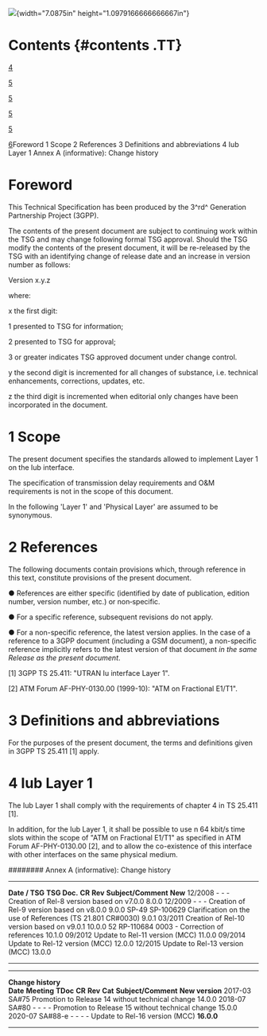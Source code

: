 ![](media/image1.jpeg){width="7.0875in" height="1.0979166666666667in"}

Contents {#contents .TT}
========

[4](#foreword)

[5](#scope)

[5](#references)

[5](#definitions-and-abbreviations)

[5](#iub-layer-1)

[6](#annex-a-informative-change-history)Foreword 1 Scope 2 References 3
Definitions and abbreviations 4 Iub Layer 1 Annex A (informative):
Change history

Foreword
========

This Technical Specification has been produced by the 3^rd^ Generation
Partnership Project (3GPP).

The contents of the present document are subject to continuing work
within the TSG and may change following formal TSG approval. Should the
TSG modify the contents of the present document, it will be re-released
by the TSG with an identifying change of release date and an increase in
version number as follows:

Version x.y.z

where:

x the first digit:

1 presented to TSG for information;

2 presented to TSG for approval;

3 or greater indicates TSG approved document under change control.

y the second digit is incremented for all changes of substance, i.e.
technical enhancements, corrections, updates, etc.

z the third digit is incremented when editorial only changes have been
incorporated in the document.

1 Scope
=======

The present document specifies the standards allowed to implement Layer
1 on the Iub interface.

The specification of transmission delay requirements and O&M
requirements is not in the scope of this document.

In the following 'Layer 1' and 'Physical Layer' are assumed to be
synonymous.

2 References
============

The following documents contain provisions which, through reference in
this text, constitute provisions of the present document.

● References are either specific (identified by date of publication,
edition number, version number, etc.) or non‑specific.

● For a specific reference, subsequent revisions do not apply.

● For a non-specific reference, the latest version applies. In the case
of a reference to a 3GPP document (including a GSM document), a
non-specific reference implicitly refers to the latest version of that
document *in the same Release as the present document*.

\[1\] 3GPP TS 25.411: \"UTRAN Iu interface Layer 1\".

\[2\] ATM Forum AF-PHY-0130.00 (1999-10): \"ATM on Fractional E1/T1\".

3 Definitions and abbreviations
===============================

For the purposes of the present document, the terms and definitions
given in 3GPP TS 25.411 \[1\] apply.

4 Iub Layer 1
=============

The Iub Layer 1 shall comply with the requirements of chapter 4 in TS
25.411 \[1\].

In addition, for the Iub Layer 1, it shall be possible to use n 64
kbit/s time slots within the scope of \"ATM on Fractional E1/T1\" as
specified in ATM Forum AF-PHY-0130.00 \[2\], and to allow the
co-existence of this interface with other interfaces on the same
physical medium.

######## Annex A (informative): Change history

  ---------------- -------------- -------- --------- ------------------------------------------------------------- ---------
  **Date / TSG**   **TSG Doc.**   **CR**   **Rev**   **Subject/Comment**                                           **New**
  12/2008          \-             \-       \-        Creation of Rel-8 version based on v7.0.0                     8.0.0
  12/2009          \-             \-       \-        Creation of Rel-9 version based on v8.0.0                     9.0.0
  SP-49            SP-100629                         Clarification on the use of References (TS 21.801 CR\#0030)   9.0.1
  03/2011                                            Creation of Rel-10 version based on v9.0.1                    10.0.0
  52               RP-110684      0003     \-        Correction of references                                      10.1.0
  09/2012                                            Update to Rel-11 version (MCC)                                11.0.0
  09/2014                                            Update to Rel-12 version (MCC)                                12.0.0
  12/2015                                            Update to Rel-13 version (MCC)                                13.0.0
  ---------------- -------------- -------- --------- ------------------------------------------------------------- ---------

  -------------------- ------------- ---------- -------- --------- --------- -------------------------------------------------- -----------------
  **Change history**                                                                                                            
  **Date**             **Meeting**   **TDoc**   **CR**   **Rev**   **Cat**   **Subject/Comment**                                **New version**
  2017-03              SA\#75                                                Promotion to Release 14 without technical change   14.0.0
  2018-07              SA\#80        \-         \-       \-        \-        Promotion to Release 15 without technical change   15.0.0
  2020-07              SA\#88-e      \-         \-       \-        \-        Update to Rel-16 version (MCC)                     **16.0.0**
  -------------------- ------------- ---------- -------- --------- --------- -------------------------------------------------- -----------------
